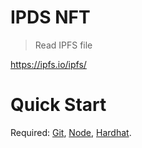 # IPDS NFT

> Read IPFS file

https://ipfs.io/ipfs/<SID>

# Quick Start
Required: [Git](https://git-scm.com/downloads), [Node](https://nodejs.org/dist/latest-v12.x/), [Hardhat](https://hardhat.org/getting-started/#installation).



